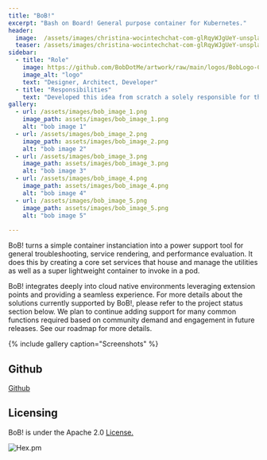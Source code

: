 ```yaml
---
title: "BoB!"
excerpt: "Bash on Board! General purpose container for Kubernetes."
header:
  image:  /assets/images/christina-wocintechchat-com-glRqyWJgUeY-unsplash_1066X712.jpg
  teaser: /assets/images/christina-wocintechchat-com-glRqyWJgUeY-unsplash_640X427.jpg
sidebar:
  - title: "Role"
    image: https://github.com/BobDotMe/artwork/raw/main/logos/BobLogo-Color.png
    image_alt: "logo"
    text: "Designer, Architect, Developer"
  - title: "Responsibilities"
    text: "Developed this idea from scratch a solely responsible for the project's direction"
gallery:
  - url: /assets/images/bob_image_1.png
    image_path: assets/images/bob_image_1.png
    alt: "bob image 1"
  - url: /assets/images/bob_image_2.png
    image_path: assets/images/bob_image_2.png
    alt: "bob image 2"
  - url: /assets/images/bob_image_3.png
    image_path: assets/images/bob_image_3.png
    alt: "bob image 3"
  - url: /assets/images/bob_image_4.png
    image_path: assets/images/bob_image_4.png
    alt: "bob image 4"
  - url: /assets/images/bob_image_5.png
    image_path: assets/images/bob_image_5.png
    alt: "bob image 5"
  
---
```

BoB! turns a simple container instanciation into a power support tool for general troubleshooting, service rendering, and performance evaluation. It does this by creating a core set services that house and manage the utilities as well as a super lightweight container to invoke in a pod.

BoB! integrates deeply into cloud native environments leveraging extension points and providing a seamless experience. For more details about the solutions currently supported by BoB!, please refer to the project status section below. We plan to continue adding support for many common functions required based on community demand and engagement in future releases. See our roadmap for more details.

{% include gallery caption="Screenshots" %}

## Github 
[Github](https://github.com/262life/bob)
## Licensing
BoB! is under the Apache 2.0 [License.](https://github.com/262life/bob/blob/master/LICENSE.md)

![Hex.pm](https://img.shields.io/hexpm/l/apa)